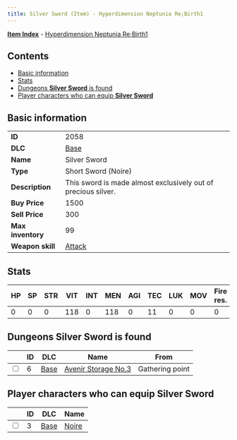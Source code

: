 ```yaml
---
title: Silver Sword (Item) - Hyperdimension Neptunia Re;Birth1
---
```


[**Item Index**](/neptunia/rb1/item/index.html) - [Hyperdimension Neptunia Re;Birth1](/neptunia/rb1)

## Contents

- [Basic information](#basic-information)
- [Stats](#stats)
- [Dungeons **Silver Sword** is found](#dungeons-silver-sword-is-found)
- [Player characters who can equip **Silver Sword**](#player-characters-who-can-equip-silver-sword)

## Basic information

|   |   |
| -- | -- |
| **ID** | 2058 |
| **DLC** | [Base](/neptunia/rb1/dlc/1-base.html) |
| **Name** | Silver Sword |
| **Type** | Short Sword (Noire) |
| **Description** | This sword is made almost exclusively out of precious silver. |
| **Buy Price** | 1500 |
| **Sell Price** | 300 |
| **Max inventory** | 99 |
| **Weapon skill** | [Attack](/neptunia/rb1/skill/1-401-attack.html) |


## Stats

| HP | SP | STR | VIT | INT | MEN | AGI | TEC | LUK | MOV | Fire res. | Ice res. | Wind res. | Lightning res. |
| -- | -- | --- | --- | --- | --- | --- | --- | --- | --- | --------- | -------- | --------- | -------------- |
| 0 | 0 | 0 | 118 | 0 | 118 | 0 | 11 | 0 | 0 | 0 | 0 | 0 | 0 |


## Dungeons **Silver Sword** is found

|    | ID | DLC | Name | From |
| -- | -- | --- | ---- | ---- |
| <input type="checkbox" id="rb1-dungeon-1-6" class="trackbox" /> | 6 | [Base](/neptunia/rb1/dlc/1-base.html) | [Avenir Storage No.3](/neptunia/rb1/dungeon/1-6-avenir-storage-no-3.html) | Gathering point |


## Player characters who can equip **Silver Sword**

|    | ID | DLC | Name |
| -- | -- | --- | ---- |
| <input type="checkbox" id="rb1-player-1-3" class="trackbox" /> | 3 | [Base](/neptunia/rb1/dlc/1-base.html) | [Noire](/neptunia/rb1/player/1-3-noire.html) |
